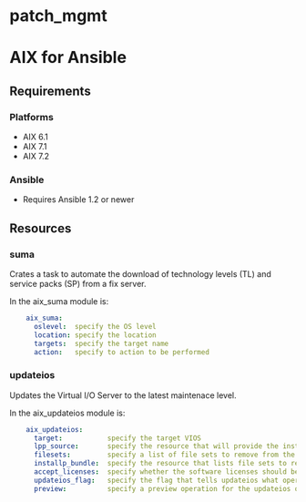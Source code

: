# patch_mgmt

# AIX for Ansible

## Requirements

### Platforms

- AIX 6.1
- AIX 7.1
- AIX 7.2

### Ansible

- Requires Ansible 1.2 or newer

## Resources

### suma

Crates a task to automate the download of technology levels (TL) and service packs (SP) from a fix server.

In the aix_suma module is:


```yaml
    aix_suma:
      oslevel:  specify the OS level
      location: specify the location
      targets:  specify the target name
      action:   specify to action to be performed
```

### updateios

Updates the Virtual I/O Server to the latest maintenace level.

In the aix_updateios module is:


```yaml
    aix_updateios:
      target:           specify the target VIOS
      lpp_source:       specify the resource that will provide the installation images
      filesets:         specify a list of file sets to remove from the target
      installp_bundle:  specify the resource that lists file sets to remove on the target
      accept_licenses:  specify whether the software licenses should be automatically accepted during the installation
      updateios_flag:   specify the flag that tells updateios what operation to perform on the VIOS
      preview:          specify a preview operation for the updateios operation
```
